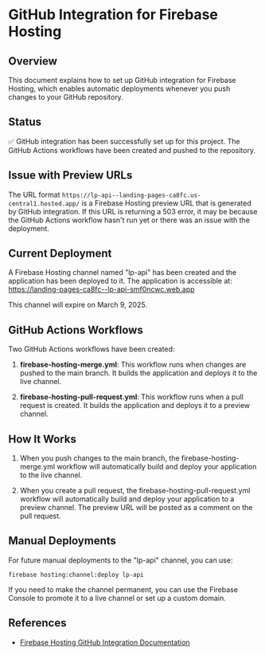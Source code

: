 # GitHub Integration for Firebase Hosting

## Overview

This document explains how to set up GitHub integration for Firebase Hosting, which enables automatic deployments whenever you push changes to your GitHub repository.

## Status

✅ GitHub integration has been successfully set up for this project. The GitHub Actions workflows have been created and pushed to the repository.

## Issue with Preview URLs

The URL format `https://lp-api--landing-pages-ca8fc.us-central1.hosted.app/` is a Firebase Hosting preview URL that is generated by GitHub integration. If this URL is returning a 503 error, it may be because the GitHub Actions workflow hasn't run yet or there was an issue with the deployment.

## Current Deployment

A Firebase Hosting channel named "lp-api" has been created and the application has been deployed to it. The application is accessible at:
https://landing-pages-ca8fc--lp-api-smf0ncwc.web.app

This channel will expire on March 9, 2025.

## GitHub Actions Workflows

Two GitHub Actions workflows have been created:

1. **firebase-hosting-merge.yml**: This workflow runs when changes are pushed to the main branch. It builds the application and deploys it to the live channel.

2. **firebase-hosting-pull-request.yml**: This workflow runs when a pull request is created. It builds the application and deploys it to a preview channel.

## How It Works

1. When you push changes to the main branch, the firebase-hosting-merge.yml workflow will automatically build and deploy your application to the live channel.

2. When you create a pull request, the firebase-hosting-pull-request.yml workflow will automatically build and deploy your application to a preview channel. The preview URL will be posted as a comment on the pull request.

## Manual Deployments

For future manual deployments to the "lp-api" channel, you can use:
```
firebase hosting:channel:deploy lp-api
```

If you need to make the channel permanent, you can use the Firebase Console to promote it to a live channel or set up a custom domain.

## References

- [Firebase Hosting GitHub Integration Documentation](https://firebase.google.com/docs/hosting/github-integration)
